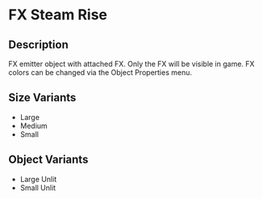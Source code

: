 # FX Steam Rise

## Description

FX emitter object with attached FX. Only the FX will be visible in game. FX colors can be changed via the Object Properties menu.

## Size Variants

* Large
* Medium
* Small

## Object Variants

* Large Unlit
* Small Unlit
